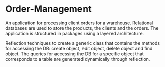 # Order-Management
An application for processing client orders for a warehouse. Relational 
databases are used to store the products, the clients and the orders. The application is
structured in packages using a layered architecture.

Reflection techniques to create a generic class that contains the methods for 
accessing the DB: create object, edit object, delete object and find object. The 
queries for accessing the DB for a specific object that corresponds to a table are
generated dynamically through reflection.
